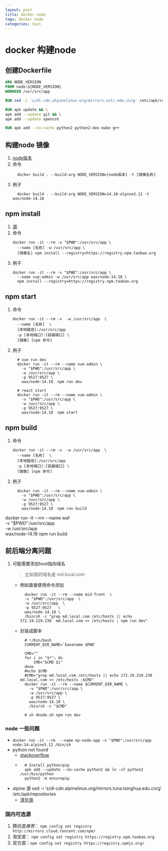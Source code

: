 ```yaml
---
layout: post
title: docker node
tags: docker node
categories: tool
---
```


# docker 构建node
## 创建Dockerfile
```Dockerfile
ARG NODE_VERSION
FROM node:${NODE_VERSION}
WORKDIR /usr/src/app

RUN sed -i 's/dl-cdn.alpinelinux.org/mirrors.ustc.edu.cn/g' /etc/apk/repositories

RUN apk update && \
apk add --update git && \
apk add --update openssh

RUN apk add --no-cache python2 python2-dev make g++
```


## 构建node 镜像
<!-- docker build --build-arg request_domain=mydomain Dockerfile -->
1. [node版本](https://hub.docker.com/_/node?tab=tags)
1. 命令
    ```shell
      docker build . --build-arg NODE_VERSION=[node版本] -t [镜像名称]
    ```
1. 例子
    ```shell
      docker build . --build-arg NODE_VERSION=14.18-alpine3.12 -t wax/node-14.18
    ```

## npm install 
1. [源](https://www.cnblogs.com/steven-yang/p/12317646.html)
1. 命令
    ```shell
    docker run -it --rm -v "$PWD":/usr/src/app \
      --name [名称] -w /usr/src/app \
      [镜像名] npm install --registry=https://registry.npm.taobao.org
    ```
1. 例子
    ```shell
    docker run -it --rm -v "$PWD":/usr/src/app \
      --name vue-admin -w /usr/src/app wax/node-14.18 \
      npm install --registry=https://registry.npm.taobao.org
    ```

## npm start 
1. 命令
    ```shell
    docker run -it --rm -v  -w /usr/src/app  \
      --name [名称]  \
      [本地路径]:/usr/src/app
      -p [本地端口]:[容器端口] \
      [镜像] [npm 命令]
    ```
1. 例子
    ```shell
      # vue run dev
      docker run -it --rm --name vue-admin \
        -v "$PWD":/usr/src/app \
        -w /usr/src/app \
        -p 9527:9527 \
        wax/node-14.18  npm run dev
      
      # react start
      docker run -it --rm --name vue-admin \
        -v "$PWD":/usr/src/app \
        -w /usr/src/app \
        -p 9527:9527 \
        wax/node-14.18  npm start
    ```

## npm build
1. 命令
    ```shell
    docker run -it --rm -v  -w /usr/src/app  \
      --name [名称]  \
      [本地路径]:/usr/src/app
      -p [本地端口]:[容器端口] \
      [镜像] [npm 命令]
    ```
1. 例子
    ```shell
      docker run -it --rm --name vue-admin \
        -v "$PWD":/usr/src/app \
        -w /usr/src/app \
        -p 9527:9527 \
        wax/node-14.18  npm run build
    ```

docker run -it --rm --name waf \
        -v "$PWD":/usr/src/app \
        -w /usr/src/app \
        wax/node-14.18  npm run build

## 前后端分离问题
1. 可能需要添加host指向域名
    > 比如我的域名是 md.local.com
    - 例如直接使用命令添加
        ```shell
          docker run -it --rm --name mid-front  \
          -v "$PWD":/usr/src/app  \
          -w /usr/src/app  \
          -p 9527:9527   \
          wax/node-14.18 \
          /bin/sh -c "grep md.local.com /etc/hosts || echo 172.19.219.230  md.local.com >> /etc/hosts ; npm run dev"
        ```
    - 封装成脚本
        ```shell
          # !/bin/bash
          CURRENT_DIR_NAME=`basename $PWD`
          
          CMD=""
          for i in "$*"; do
              CMD="$CMD $i"
          done
          #echo $CMD
          #CMD="grep md.local.com /etc/hosts || echo 172.19.219.230  md.local.com >> /etc/hosts ;$CMD"
          docker run -it --rm --name $CURRENT_DIR_NAME \
            -v "$PWD":/usr/src/app \
            -w /usr/src/app \
            -p 9527:9527 \
            wax/node-14.18 \
            /bin/sh -c "$CMD"

          # sh dnode.sh npm run dev
        ```

### node 一些问题
- ```docker run -it --rm  --name my-node-app -v "$PWD":/usr/src/app  node:14-alpine3.12 /bin/sh```
- python not found 
  - [stackoverflow](https://stackoverflow.com/questions/62554991/how-do-i-install-python-on-alpine-linux)
  - 
    ```
      # Install python/pip
      apk add --update --no-cache python2 && ln -sf python2 /usr/bin/python
      python2 -m ensurepip
    ```
- alpine 源  sed -i 's/dl-cdn.alpinelinux.org/mirrors.tuna.tsinghua.edu.cn/g' /etc/apk/repositories
    - [清华源](https://mirrors.tuna.tsinghua.edu.cn/help/alpine/)
### 国内可选源
1. 腾讯源*推荐*：  ```npm config set registry http://mirrors.cloud.tencent.com/npm/```
1. 淘宝源：  ```npm config set registry https://registry.npm.taobao.org```
1. 官方源：```npm config set registry https://registry.npmjs.org/```
